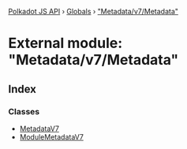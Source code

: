[Polkadot JS API](../README.md) › [Globals](../globals.md) › ["Metadata/v7/Metadata"](_metadata_v7_metadata_.md)

# External module: "Metadata/v7/Metadata"

## Index

### Classes

* [MetadataV7](../classes/_metadata_v7_metadata_.metadatav7.md)
* [ModuleMetadataV7](../classes/_metadata_v7_metadata_.modulemetadatav7.md)

